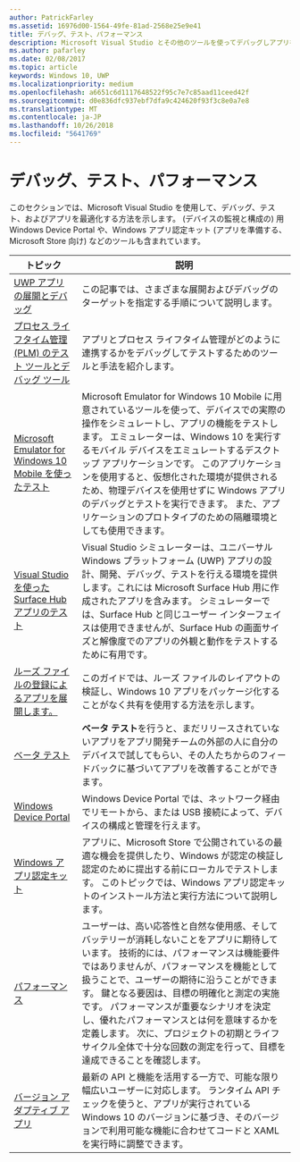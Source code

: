 ```yaml
---
author: PatrickFarley
ms.assetid: 16976d00-1564-49fe-81ad-2568e25e9e41
title: デバッグ、テスト、パフォーマンス
description: Microsoft Visual Studio とその他のツールを使ってデバッグしアプリをテストして、Microsoft Store の認定プロセスを準備します。
ms.author: pafarley
ms.date: 02/08/2017
ms.topic: article
keywords: Windows 10, UWP
ms.localizationpriority: medium
ms.openlocfilehash: a6651c6d1117648522f95c7e7c85aad11ceed42f
ms.sourcegitcommit: d0e836dfc937ebf7dfa9c424620f93f3c8e0a7e8
ms.translationtype: MT
ms.contentlocale: ja-JP
ms.lasthandoff: 10/26/2018
ms.locfileid: "5641769"
---
```

# <a name="debugging-testing-and-performance"></a>デバッグ、テスト、パフォーマンス


このセクションでは、Microsoft Visual Studio を使用して、デバッグ、テスト、およびアプリを最適化する方法を示します。 (デバイスの監視と構成の) 用 Windows Device Portal や、Windows アプリ認定キット (アプリを準備する、Microsoft Store 向け) などのツールも含まれています。

| トピック | 説明 |
|-------|-------------|
| [UWP アプリの展開とデバッグ](deploying-and-debugging-uwp-apps.md) | この記事では、さまざまな展開およびデバッグのターゲットを指定する手順について説明します。 |
| [プロセス ライフタイム管理 (PLM) のテスト ツールとデバッグ ツール](testing-debugging-plm.md) | アプリとプロセス ライフタイム管理がどのように連携するかをデバッグしてテストするためのツールと手法を紹介します。 |
| [Microsoft Emulator for Windows 10 Mobile を使ったテスト](test-with-the-emulator.md) | Microsoft Emulator for Windows 10 Mobile に用意されているツールを使って、デバイスでの実際の操作をシミュレートし、アプリの機能をテストします。 エミュレーターは、Windows 10 を実行するモバイル デバイスをエミュレートするデスクトップ アプリケーションです。 このアプリケーションを使用すると、仮想化された環境が提供されるため、物理デバイスを使用せずに Windows アプリのデバッグとテストを実行できます。 また、アプリケーションのプロトタイプのための隔離環境としても使用できます。 |
| [Visual Studio を使った Surface Hub アプリのテスト](test-surface-hub-apps-using-visual-studio.md) | Visual Studio シミュレーターは、ユニバーサル Windows プラットフォーム (UWP) アプリの設計、開発、デバッグ、テストを行える環境を提供します。これには Microsoft Surface Hub 用に作成されたアプリを含みます。 シミュレーターでは、Surface Hub と同じユーザー インターフェイスは使用できませんが、Surface Hub の画面サイズと解像度でのアプリの外観と動作をテストするために有用です。 |
| [ルーズ ファイルの登録によるアプリを展開します。](loose-file-registration.md) | このガイドでは、ルーズ ファイルのレイアウトの検証し、Windows 10 アプリをパッケージ化することがなく共有を使用する方法を示します。 |
| [ベータ テスト](beta-testing.md) | **ベータ テスト**を行うと、まだリリースされていないアプリをアプリ開発チームの外部の人に自分のデバイスで試してもらい、その人たちからのフィードバックに基づいてアプリを改善することができます。 |
| [Windows Device Portal](device-portal.md) | Windows Device Portal では、ネットワーク経由でリモートから、または USB 接続によって、デバイスの構成と管理を行えます。 |
| [Windows アプリ認定キット](windows-app-certification-kit.md) | アプリに、Microsoft Store で公開されているの最適な機会を提供したり、Windows が認定の検証し認定のために提出する前にローカルでテストします。 このトピックでは、Windows アプリ認定キットのインストール方法と実行方法について説明します。 |
| [パフォーマンス](performance-and-xaml-ui.md) | ユーザーは、高い応答性と自然な使用感、そしてバッテリーが消耗しないことをアプリに期待しています。 技術的には、パフォーマンスは機能要件ではありませんが、パフォーマンスを機能として扱うことで、ユーザーの期待に沿うことができます。 鍵となる要因は、目標の明確化と測定の実施です。 パフォーマンスが重要なシナリオを決定し、優れたパフォーマンスとは何を意味するかを定義します。 次に、プロジェクトの初期とライフサイクル全体で十分な回数の測定を行って、目標を達成できることを確認します。 |
| [バージョン アダプティブ アプリ](version-adaptive-apps.md) | 最新の API と機能を活用する一方で、可能な限り幅広いユーザーに対応します。 ランタイム API チェックを使うと、アプリが実行されている Windows 10 のバージョンに基づき、そのバージョンで利用可能な機能に合わせてコードと XAML を実行時に調整できます。 |
